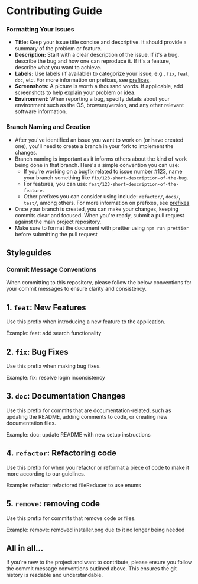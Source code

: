 # Contributing Guide

### Formatting Your Issues

- **Title:** Keep your issue title concise and descriptive. It should provide a summary of the problem or feature.
- **Description:** Start with a clear description of the issue. If it's a bug, describe the bug and how one can reproduce it. If it's a feature, describe what you want to achieve.
- **Labels:** Use labels (if available) to categorize your issue, e.g., `fix`, `feat`, `doc`, etc. For more information on prefixes, see [prefixes](#commit-message-conventions).
- **Screenshots:** A picture is worth a thousand words. If applicable, add screenshots to help explain your problem or idea.
- **Environment:** When reporting a bug, specify details about your environment such as the OS, browser/version, and any other relevant software information.

### Branch Naming and Creation

- After you've identified an issue you want to work on (or have created one), you'll need to create a branch in your fork to implement the changes.
- Branch naming is important as it informs others about the kind of work being done in that branch. Here's a simple convention you can use:
  - If you're working on a bugfix related to issue number #123, name your branch something like `fix/123-short-description-of-the-bug`.
  - For features, you can use: `feat/123-short-description-of-the-feature`.
  - Other prefixes you can consider using include: `refactor/`, `docs/`, `test/`, among others. For more information on prefixes, see [prefixes](#commit-message-conventions)
- Once your branch is created, you can make your changes, keeping commits clear and focused. When you're ready, submit a pull request against the main project repository.
- Make sure to format the document with prettier using `npm run prettier` before submitting the pull request

## Styleguides

### Commit Message Conventions

When committing to this repository, please follow the below conventions for your commit messages to ensure clarity and consistency.

## 1. `feat`: New Features

Use this prefix when introducing a new feature to the application.

Example:
feat: add search functionality


## 2. `fix`: Bug Fixes

Use this prefix when making bug fixes.

Example:
fix: resolve login inconsistency


## 3. `doc`: Documentation Changes

Use this prefix for commits that are documentation-related, such as updating the README, adding comments to code, or creating new documentation files.

Example:
doc: update README with new setup instructions

## 4. `refactor`: Refactoring code
Use this prefix for when you refactor or reformat a piece of code to make it more according to our guidlines.

Example: refactor: refactored fileReducer to use enums

## 5. `remove`: removing code
Use this prefix  for commits that remove code or files.

Example: remove: removed installer.png due to it no longer being needed

## All in all...

If you're new to the project and want to contribute, please ensure you follow the commit message conventions outlined above. This ensures the git history is readable and understandable.